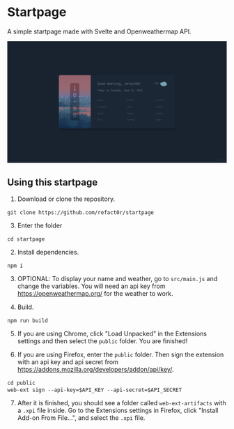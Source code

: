 # Startpage

A simple startpage made with Svelte and Openweathermap API.

![preview](./preview.png)

## Using this startpage

1. Download or clone the repository.
```
git clone https://github.com/refact0r/startpage
```

3. Enter the folder
```
cd startpage
```

2. Install dependencies.
```
npm i
```

3. OPTIONAL: To display your name and weather, go to `src/main.js` and change the variables. You will need an api key from https://openweathermap.org/ for the weather to work.

4. Build.
```
npm run build
```

5. If you are using Chrome, click "Load Unpacked" in the Extensions settings and then select the `public` folder. You are finished!

6. If you are using Firefox, enter the `public` folder. Then sign the extension with an api key and api secret from https://addons.mozilla.org/developers/addon/api/key/.
```
cd public
web-ext sign --api-key=$API_KEY --api-secret=$API_SECRET
```

7. After it is finished, you should see a folder called `web-ext-artifacts` with a `.xpi` file inside. Go to the Extensions settings in Firefox, click "Install Add-on From File...", and select the `.xpi` file.
